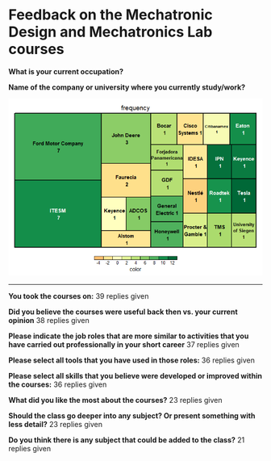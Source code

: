 # Feedback on the Mechatronic Design and Mechatronics Lab courses

__What is your current occupation?__

__Name of the company or university where you currently study/work?__

![](./Companies.png)
<hr>

__You took the courses on:__
39 replies given

__Did you believe the courses were useful back then vs. your current opinion__
38 replies given

__Please indicate the job roles that are more similar to activities that you have carried out professionally in your short career__
37 replies given

__Please select all tools that you have used in those roles:__
36 replies given

__Please select all skills that you believe were developed or improved within the courses:__
36 replies given

__What did you like the most about the courses?__
23 replies given

__Should the class go deeper into any subject? Or present something with less detail?__
23 replies given

__Do you think there is any subject that could be added to the class?__
21 replies given

